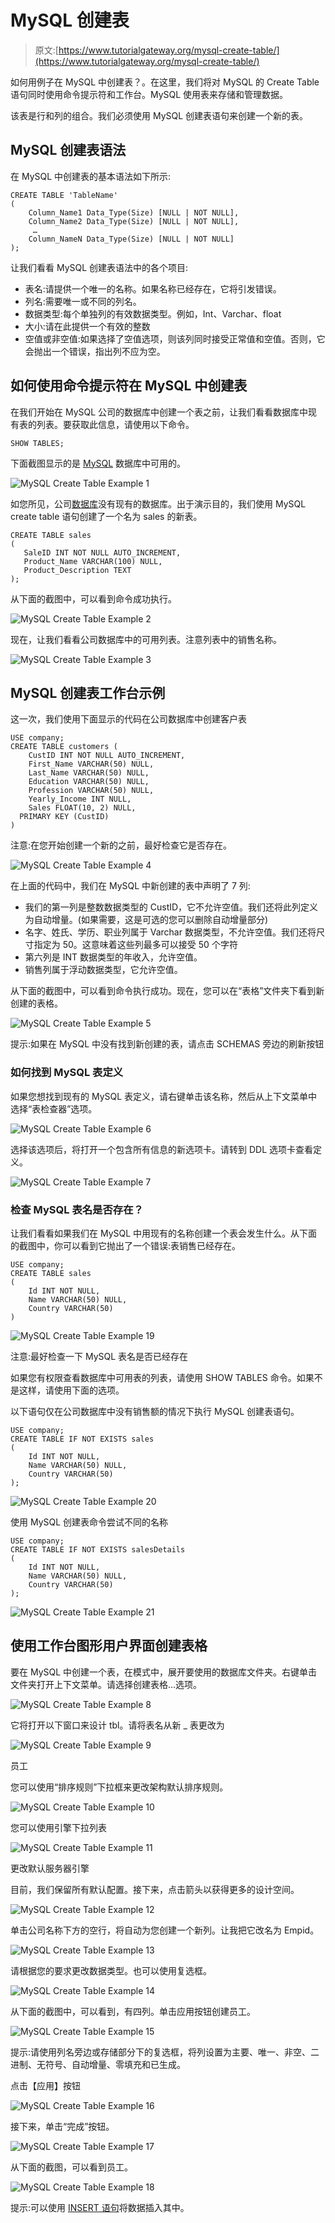 # MySQL 创建表

> 原文:[https://www.tutorialgateway.org/mysql-create-table/](https://www.tutorialgateway.org/mysql-create-table/)

如何用例子在 MySQL 中创建表？。在这里，我们将对 MySQL 的 Create Table 语句同时使用命令提示符和工作台。MySQL 使用表来存储和管理数据。

该表是行和列的组合。我们必须使用 MySQL 创建表语句来创建一个新的表。

## MySQL 创建表语法

在 MySQL 中创建表的基本语法如下所示:

```
CREATE TABLE 'TableName'
(
    Column_Name1 Data_Type(Size) [NULL | NOT NULL],
    Column_Name2 Data_Type(Size) [NULL | NOT NULL],
     …
    Column_NameN Data_Type(Size) [NULL | NOT NULL]
);
```

让我们看看 MySQL 创建表语法中的各个项目:

*   表名:请提供一个唯一的名称。如果名称已经存在，它将引发错误。
*   列名:需要唯一或不同的列名。
*   数据类型:每个单独列的有效数据类型。例如，Int、Varchar、float
*   大小:请在此提供一个有效的整数
*   空值或非空值:如果选择了空值选项，则该列同时接受正常值和空值。否则，它会抛出一个错误，指出列不应为空。

## 如何使用命令提示符在 MySQL 中创建表

在我们开始在 MySQL 公司的数据库中创建一个表之前，让我们看看数据库中现有表的列表。要获取此信息，请使用以下命令。

```
SHOW TABLES;
```

下面截图显示的是 [MySQL](https://www.tutorialgateway.org/mysql-tutorial/) 数据库中可用的。

![MySQL Create Table Example 1](img/a9bc76075af4e7eb79b6135b21b210ce.png)

如您所见，公司[数据库](https://www.tutorialgateway.org/mysql-create-database/)没有现有的数据库。出于演示目的，我们使用 MySQL create table 语句创建了一个名为 sales 的新表。

```
CREATE TABLE sales
(
   SaleID INT NOT NULL AUTO_INCREMENT,
   Product_Name VARCHAR(100) NULL,
   Product_Description TEXT
);
```

从下面的截图中，可以看到命令成功执行。

![MySQL Create Table Example 2](img/cf5911cdf1352d0ffeecd7d84217beb7.png)

现在，让我们看看公司数据库中的可用列表。注意列表中的销售名称。

![MySQL Create Table Example 3](img/bf4964e738833beb593d8e12715c1343.png)

## MySQL 创建表工作台示例

这一次，我们使用下面显示的代码在公司数据库中创建客户表

```
USE company;
CREATE TABLE customers (
    CustID INT NOT NULL AUTO_INCREMENT,
    First_Name VARCHAR(50) NULL,
    Last_Name VARCHAR(50) NULL,
    Education VARCHAR(50) NULL,
    Profession VARCHAR(50) NULL,
    Yearly_Income INT NULL,
    Sales FLOAT(10, 2) NULL,
  PRIMARY KEY (CustID)
)
```

注意:在您开始创建一个新的之前，最好检查它是否存在。

![MySQL Create Table Example 4](img/4cabc478b6bb4232d7d22dfa29089216.png)

在上面的代码中，我们在 MySQL 中新创建的表中声明了 7 列:

*   我们的第一列是整数数据类型的 CustID，它不允许空值。我们还将此列定义为自动增量。(如果需要，这是可选的您可以删除自动增量部分)
*   名字、姓氏、学历、职业列属于 Varchar 数据类型，不允许空值。我们还将尺寸指定为 50。这意味着这些列最多可以接受 50 个字符
*   第六列是 INT 数据类型的年收入，允许空值。
*   销售列属于浮动数据类型，它允许空值。

从下面的截图中，可以看到命令执行成功。现在，您可以在“表格”文件夹下看到新创建的表格。

![MySQL Create Table Example 5](img/4b20a94a742b5a4a357eb96e03a6f8b2.png)

提示:如果在 MySQL 中没有找到新创建的表，请点击 SCHEMAS 旁边的刷新按钮

### 如何找到 MySQL 表定义

如果您想找到现有的 MySQL 表定义，请右键单击该名称，然后从上下文菜单中选择“表检查器”选项。

![MySQL Create Table Example 6](img/a053acdd46c2b6b664fe9331f3da2138.png)

选择该选项后，将打开一个包含所有信息的新选项卡。请转到 DDL 选项卡查看定义。

![MySQL Create Table Example 7](img/6910420db2c7efadc9365b514f7f0137.png)

### 检查 MySQL 表名是否存在？

让我们看看如果我们在 MySQL 中用现有的名称创建一个表会发生什么。从下面的截图中，你可以看到它抛出了一个错误:表销售已经存在。

```
USE company;
CREATE TABLE sales
(
    Id INT NOT NULL,
    Name VARCHAR(50) NULL,
    Country VARCHAR(50)    
)
```

![MySQL Create Table Example 19](img/85e02cfff1d74482c57989617ba2464f.png)

注意:最好检查一下 MySQL 表名是否已经存在

如果您有权限查看数据库中可用表的列表，请使用 SHOW TABLES 命令。如果不是这样，请使用下面的选项。

以下语句仅在公司数据库中没有销售额的情况下执行 MySQL 创建表语句。

```
USE company;
CREATE TABLE IF NOT EXISTS sales
(
    Id INT NOT NULL,
    Name VARCHAR(50) NULL,
    Country VARCHAR(50)    
);
```

![MySQL Create Table Example 20](img/9ecb9dcf2af22790867a25177e9c0dc6.png)

使用 MySQL 创建表命令尝试不同的名称

```
USE company;
CREATE TABLE IF NOT EXISTS salesDetails
(
	Id INT NOT NULL,
    Name VARCHAR(50) NULL,
    Country VARCHAR(50)    
);
```

![MySQL Create Table Example 21](img/1ea338d7cb258a556e9fc07a4ce0c3f5.png)

## 使用工作台图形用户界面创建表格

要在 MySQL 中创建一个表，在模式中，展开要使用的数据库文件夹。右键单击文件夹打开上下文菜单。请选择创建表格…选项。

![MySQL Create Table Example 8](img/429d98d53dd72976a53676b6b03cb2c2.png)

它将打开以下窗口来设计 tbl。请将表名从新 _ 表更改为

![MySQL Create Table Example 9](img/a88ae566707e099d47d64eb192edbbd2.png)

员工

您可以使用“排序规则”下拉框来更改架构默认排序规则。

![MySQL Create Table Example 10](img/26f5812ec18db89b391b9e4f857fba62.png)

您可以使用引擎下拉列表

![MySQL Create Table Example 11](img/3cb7f7024798fbac2d84a935f52b7d61.png)

更改默认服务器引擎

目前，我们保留所有默认配置。接下来，点击箭头以获得更多的设计空间。

![MySQL Create Table Example 12](img/7e18f970f296049b42b8b4b4db46c880.png)

单击公司名称下方的空行，将自动为您创建一个新列。让我把它改名为 Empid。

![MySQL Create Table Example 13](img/010a11281c602de1c5307ec39ad13557.png)

请根据您的要求更改数据类型。也可以使用复选框。

![MySQL Create Table Example 14](img/ddbc9ca89be74f19535cdf1ef5eab289.png)

从下面的截图中，可以看到，有四列。单击应用按钮创建员工。

![MySQL Create Table Example 15](img/adc250f7f4714fae9134d6584a158130.png)

提示:请使用列名旁边或存储部分下的复选框，将列设置为主要、唯一、非空、二进制、无符号、自动增量、零填充和已生成。

点击【应用】按钮

![MySQL Create Table Example 16](img/03fa703d4628168ad82b0773c3fbe72d.png)

接下来，单击“完成”按钮。

![MySQL Create Table Example 17](img/35f55606c6edaf10ff1fc7abfbd583dd.png)

从下面的截图，可以看到员工。

![MySQL Create Table Example 18](img/91eb9e49c58eadce9d8f4936522a5400.png)

提示:可以使用 [INSERT 语句](https://www.tutorialgateway.org/mysql-insert-statement/)将数据插入其中。
